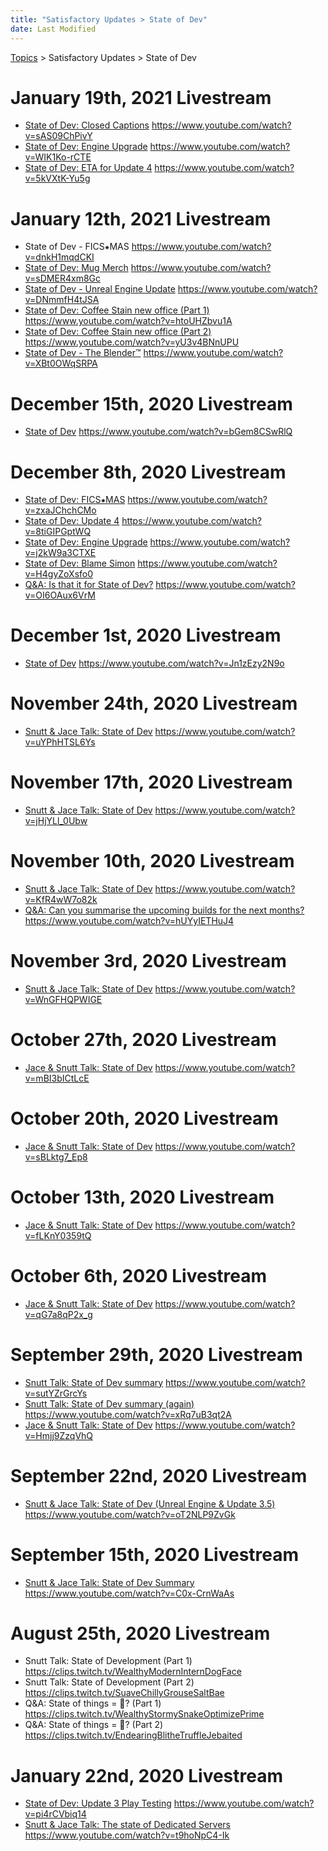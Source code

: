 ```yaml
---
title: "Satisfactory Updates > State of Dev"
date: Last Modified
---
```

[Topics](../../topics.md) > Satisfactory Updates > State of Dev

# January 19th, 2021 Livestream
* [State of Dev: Closed Captions](../../transcriptions/yt-sAS09ChPivY.md) https://www.youtube.com/watch?v=sAS09ChPivY
* [State of Dev: Engine Upgrade](../../transcriptions/yt-WIK1Ko-rCTE.md) https://www.youtube.com/watch?v=WIK1Ko-rCTE
* [State of Dev: ETA for Update 4](../../transcriptions/yt-5kVXtK-Yu5g.md) https://www.youtube.com/watch?v=5kVXtK-Yu5g

# January 12th, 2021 Livestream
* State of Dev - FICS⁕MAS https://www.youtube.com/watch?v=dnkH1mqdCKI
* [State of Dev: Mug Merch](../../transcriptions/yt-sDMER4xm8Gc.md) https://www.youtube.com/watch?v=sDMER4xm8Gc
* [State of Dev - Unreal Engine Update](../../transcriptions/yt-DNmmfH4tJSA.md) https://www.youtube.com/watch?v=DNmmfH4tJSA
* [State of Dev: Coffee Stain new office (Part 1)](../../transcriptions/yt-htoUHZbvu1A.md) https://www.youtube.com/watch?v=htoUHZbvu1A
* [State of Dev: Coffee Stain new office (Part 2)](../../transcriptions/yt-yU3v4BNnUPU.md) https://www.youtube.com/watch?v=yU3v4BNnUPU
* [State of Dev - The Blender™](../../transcriptions/yt-XBt0OWqSRPA.md) https://www.youtube.com/watch?v=XBt0OWqSRPA

# December 15th, 2020 Livestream
* [State of Dev](../../transcriptions/yt-bGem8CSwRlQ.md) https://www.youtube.com/watch?v=bGem8CSwRlQ

# December 8th, 2020 Livestream
* [State of Dev: FICS⁕MAS](../../transcriptions/yt-zxaJChchCMo.md) https://www.youtube.com/watch?v=zxaJChchCMo
* [State of Dev: Update 4](../../transcriptions/yt-8tiGIPGptWQ.md) https://www.youtube.com/watch?v=8tiGIPGptWQ
* [State of Dev: Engine Upgrade](../../transcriptions/yt-j2kW9a3CTXE.md) https://www.youtube.com/watch?v=j2kW9a3CTXE
* [State of Dev: Blame Simon](../../transcriptions/yt-H4gyZoXsfo0.md) https://www.youtube.com/watch?v=H4gyZoXsfo0
* [Q&A: Is that it for State of Dev?](../../transcriptions/yt-OI6OAux6VrM.md) https://www.youtube.com/watch?v=OI6OAux6VrM

# December 1st, 2020 Livestream
* [State of Dev](../../transcriptions/yt-Jn1zEzy2N9o.md) https://www.youtube.com/watch?v=Jn1zEzy2N9o

# November 24th, 2020 Livestream
* [Snutt & Jace Talk: State of Dev](../../transcriptions/yt-uYPhHTSL6Ys.md) https://www.youtube.com/watch?v=uYPhHTSL6Ys

# November 17th, 2020 Livestream
* [Snutt & Jace Talk: State of Dev](../../transcriptions/yt-jHjYLl_0Ubw.md) https://www.youtube.com/watch?v=jHjYLl_0Ubw

# November 10th, 2020 Livestream
* [Snutt & Jace Talk: State of Dev](../../transcriptions/yt-KfR4wW7o82k.md) https://www.youtube.com/watch?v=KfR4wW7o82k
* [Q&A: Can you summarise the upcoming builds for the next months?](../../transcriptions/yt-hUYyIETHuJ4.md) https://www.youtube.com/watch?v=hUYyIETHuJ4

# November 3rd, 2020 Livestream
* [Snutt & Jace Talk: State of Dev](../../transcriptions/yt-WnGFHQPWIGE.md) https://www.youtube.com/watch?v=WnGFHQPWIGE

# October 27th, 2020 Livestream
* [Jace & Snutt Talk: State of Dev](../../transcriptions/yt-mBI3bICtLcE.md) https://www.youtube.com/watch?v=mBI3bICtLcE

# October 20th, 2020 Livestream
* [Jace & Snutt Talk: State of Dev](../../transcriptions/yt-sBLktg7_Ep8.md) https://www.youtube.com/watch?v=sBLktg7_Ep8

# October 13th, 2020 Livestream
* [Jace & Snutt Talk: State of Dev](../../transcriptions/yt-fLKnY0359tQ.md) https://www.youtube.com/watch?v=fLKnY0359tQ

# October 6th, 2020 Livestream
* [Jace & Snutt Talk: State of Dev](../../transcriptions/yt-qG7a8qP2x_g.md) https://www.youtube.com/watch?v=qG7a8qP2x_g

# September 29th, 2020 Livestream
* [Snutt Talk: State of Dev summary](../../transcriptions/yt-sutYZrGrcYs.md) https://www.youtube.com/watch?v=sutYZrGrcYs
* [Snutt Talk: State of Dev summary (again)](../../transcriptions/yt-xRq7uB3qt2A.md) https://www.youtube.com/watch?v=xRq7uB3qt2A
* [Jace & Snutt Talk: State of Dev](../../transcriptions/yt-Hmjj9ZzqVhQ.md) https://www.youtube.com/watch?v=Hmjj9ZzqVhQ

# September 22nd, 2020 Livestream
* [Snutt & Jace Talk: State of Dev (Unreal Engine & Update 3.5)](../../transcriptions/yt-oT2NLP9ZvGk.md) https://www.youtube.com/watch?v=oT2NLP9ZvGk

# September 15th, 2020 Livestream
* [Snutt & Jace Talk: State of Dev Summary](../../transcriptions/yt-C0x-CrnWaAs.md) https://www.youtube.com/watch?v=C0x-CrnWaAs

# August 25th, 2020 Livestream
* Snutt Talk: State of Development (Part 1) https://clips.twitch.tv/WealthyModernInternDogFace
* Snutt Talk: State of Development (Part 2) https://clips.twitch.tv/SuaveChillyGrouseSaltBae
* Q&A: State of things = 🤷? (Part 1) https://clips.twitch.tv/WealthyStormySnakeOptimizePrime
* Q&A: State of things = 🤷? (Part 2) https://clips.twitch.tv/EndearingBlitheTruffleJebaited

# January 22nd, 2020 Livestream
* [State of Dev: Update 3 Play Testing](../../transcriptions/yt-pi4rCVbiq14.md) https://www.youtube.com/watch?v=pi4rCVbiq14
* [Snutt & Jace Talk: The state of Dedicated Servers](../../transcriptions/yt-t9hoNpC4-Ik.md) https://www.youtube.com/watch?v=t9hoNpC4-Ik

